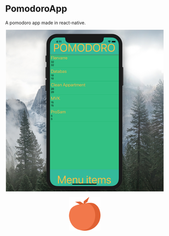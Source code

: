 # PomodoroApp
A pomodoro app made in react-native.

<p align="center">
  <img src="test.png" width="500"/>
</p>


<p align="center">
  <img src="pomo.png" width="100"/>
</p>

